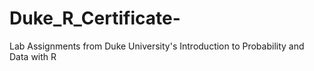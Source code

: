 # Duke_R_Certificate-
Lab Assignments from Duke University's Introduction to Probability and Data with R
